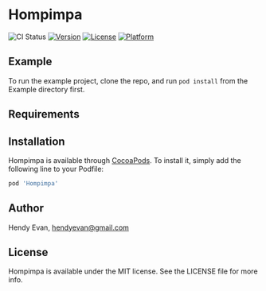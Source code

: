 # Hompimpa

![CI Status](https://travis-ci.org/hendyevan/hompimpa.svg?branch=master)
[![Version](https://img.shields.io/cocoapods/v/Hompimpa.svg?style=flat)](https://cocoapods.org/pods/Hompimpa)
[![License](https://img.shields.io/cocoapods/l/Hompimpa.svg?style=flat)](https://cocoapods.org/pods/Hompimpa)
[![Platform](https://img.shields.io/cocoapods/p/Hompimpa.svg?style=flat)](https://cocoapods.org/pods/Hompimpa)

## Example

To run the example project, clone the repo, and run `pod install` from the Example directory first.

## Requirements

## Installation

Hompimpa is available through [CocoaPods](https://cocoapods.org). To install
it, simply add the following line to your Podfile:

```ruby
pod 'Hompimpa'
```

## Author

Hendy Evan, hendyevan@gmail.com

## License

Hompimpa is available under the MIT license. See the LICENSE file for more info.
